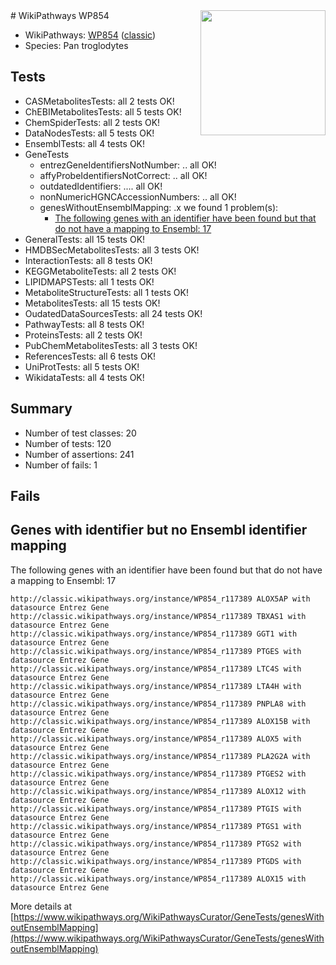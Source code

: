 <img style="float: right; width: 200px" src="https://upload.wikimedia.org/wikipedia/commons/thumb/8/83/Wplogo_with_text_500.png/640px-Wplogo_with_text_500.png" />
# WikiPathways WP854

* WikiPathways: [WP854](https://wikipathways.org/pathways/WP854) ([classic](https://classic.wikipathways.org/instance/WP854))
* Species: Pan troglodytes
## Tests
* CASMetabolitesTests: all 2 tests OK!
* ChEBIMetabolitesTests: all 5 tests OK!
* ChemSpiderTests: all 2 tests OK!
* DataNodesTests: all 5 tests OK!
* EnsemblTests: all 4 tests OK!
* GeneTests
    * entrezGeneIdentifiersNotNumber: .. all OK!
    * affyProbeIdentifiersNotCorrect: .. all OK!
    * outdatedIdentifiers: .... all OK!
    * nonNumericHGNCAccessionNumbers: .. all OK!
    * genesWithoutEnsemblMapping: .x we found 1 problem(s):
        * [The following genes with an identifier have been found but that do not have a mapping to Ensembl: 17](#c4e54314)
* GeneralTests: all 15 tests OK!
* HMDBSecMetabolitesTests: all 3 tests OK!
* InteractionTests: all 8 tests OK!
* KEGGMetaboliteTests: all 2 tests OK!
* LIPIDMAPSTests: all 1 tests OK!
* MetaboliteStructureTests: all 1 tests OK!
* MetabolitesTests: all 15 tests OK!
* OudatedDataSourcesTests: all 24 tests OK!
* PathwayTests: all 8 tests OK!
* ProteinsTests: all 2 tests OK!
* PubChemMetabolitesTests: all 3 tests OK!
* ReferencesTests: all 6 tests OK!
* UniProtTests: all 5 tests OK!
* WikidataTests: all 4 tests OK!


## Summary

* Number of test classes: 20
* Number of tests: 120
* Number of assertions: 241
* Number of fails: 1

## Fails

<a name="c4e54314" />

## Genes with identifier but no Ensembl identifier mapping

The following genes with an identifier have been found but that do not have a mapping to Ensembl: 17
```
http://classic.wikipathways.org/instance/WP854_r117389 ALOX5AP with datasource Entrez Gene
http://classic.wikipathways.org/instance/WP854_r117389 TBXAS1 with datasource Entrez Gene
http://classic.wikipathways.org/instance/WP854_r117389 GGT1 with datasource Entrez Gene
http://classic.wikipathways.org/instance/WP854_r117389 PTGES with datasource Entrez Gene
http://classic.wikipathways.org/instance/WP854_r117389 LTC4S with datasource Entrez Gene
http://classic.wikipathways.org/instance/WP854_r117389 LTA4H with datasource Entrez Gene
http://classic.wikipathways.org/instance/WP854_r117389 PNPLA8 with datasource Entrez Gene
http://classic.wikipathways.org/instance/WP854_r117389 ALOX15B with datasource Entrez Gene
http://classic.wikipathways.org/instance/WP854_r117389 ALOX5 with datasource Entrez Gene
http://classic.wikipathways.org/instance/WP854_r117389 PLA2G2A with datasource Entrez Gene
http://classic.wikipathways.org/instance/WP854_r117389 PTGES2 with datasource Entrez Gene
http://classic.wikipathways.org/instance/WP854_r117389 ALOX12 with datasource Entrez Gene
http://classic.wikipathways.org/instance/WP854_r117389 PTGIS with datasource Entrez Gene
http://classic.wikipathways.org/instance/WP854_r117389 PTGS1 with datasource Entrez Gene
http://classic.wikipathways.org/instance/WP854_r117389 PTGS2 with datasource Entrez Gene
http://classic.wikipathways.org/instance/WP854_r117389 PTGDS with datasource Entrez Gene
http://classic.wikipathways.org/instance/WP854_r117389 ALOX15 with datasource Entrez Gene
```

More details at [https://www.wikipathways.org/WikiPathwaysCurator/GeneTests/genesWithoutEnsemblMapping](https://www.wikipathways.org/WikiPathwaysCurator/GeneTests/genesWithoutEnsemblMapping)

